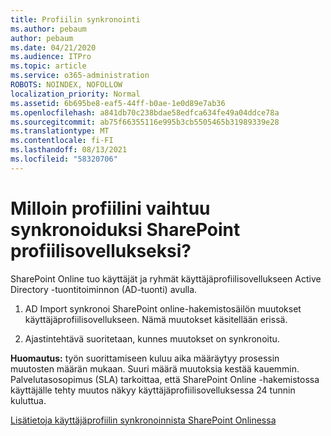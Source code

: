 ```yaml
---
title: Profiilin synkronointi
ms.author: pebaum
author: pebaum
ms.date: 04/21/2020
ms.audience: ITPro
ms.topic: article
ms.service: o365-administration
ROBOTS: NOINDEX, NOFOLLOW
localization_priority: Normal
ms.assetid: 6b695be8-eaf5-44ff-b0ae-1e0d89e7ab36
ms.openlocfilehash: a841db70c238bdae58edfca634fe49a04ddce78a
ms.sourcegitcommit: ab75f66355116e995b3cb5505465b31989339e28
ms.translationtype: MT
ms.contentlocale: fi-FI
ms.lasthandoff: 08/13/2021
ms.locfileid: "58320706"
---
```

# <a name="when-do-my-profile-changes-sync-to-the-sharepoint-user-profile-application"></a>Milloin profiilini vaihtuu synkronoiduksi SharePoint profiilisovellukseksi?

SharePoint Online tuo käyttäjät ja ryhmät käyttäjäprofiilisovellukseen Active Directory -tuontitoiminnon (AD-tuonti) avulla. 
  
1. AD Import synkronoi SharePoint online-hakemistosäilön muutokset käyttäjäprofiilisovellukseen. Nämä muutokset käsitellään erissä.
    
2. Ajastintehtävä suoritetaan, kunnes muutokset on synkronoitu.
    
**Huomautus:** työn suorittamiseen kuluu aika määräytyy prosessin muutosten määrän mukaan. Suuri määrä muutoksia kestää kauemmin. Palvelutasosopimus (SLA) tarkoittaa, että SharePoint Online -hakemistossa käyttäjälle tehty muutos näkyy käyttäjäprofiilisovelluksessa 24 tunnin kuluttua. 
  
[Lisätietoja käyttäjäprofiilin synkronoinnista SharePoint Onlinessa](https://go.microsoft.com/fwlink/?linkid=875671)
  

